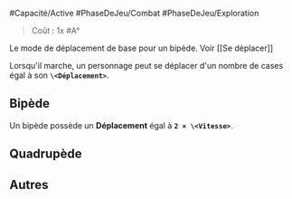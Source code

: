 #Capacité/Active #PhaseDeJeu/Combat #PhaseDeJeu/Exploration 

> Coût : 1x #A° 

Le mode de déplacement de base pour un bipède. Voir [[Se déplacer]]

Lorsqu'il marche, un personnage peut se déplacer  d'un nombre de cases égal à son **`\<Déplacement>`**.

## Bipède

Un bipède possède un **Déplacement** égal à **`2 × \<Vitesse>`**.

## Quadrupède

## Autres